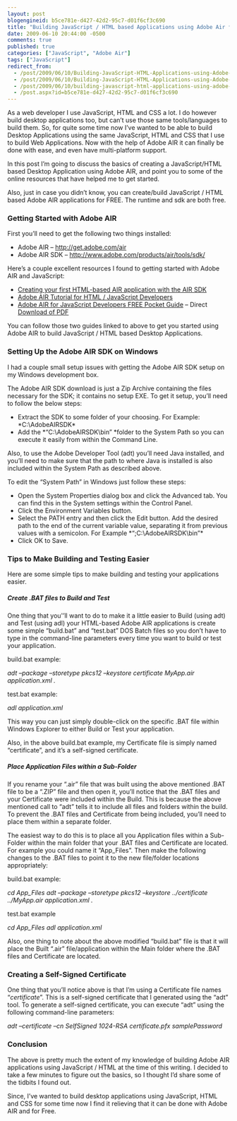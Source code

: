 ```yaml
---
layout: post
blogengineid: b5ce781e-d427-42d2-95c7-d01f6cf3c690
title: "Building JavaScript / HTML based Applications using Adobe Air for FREE"
date: 2009-06-10 20:44:00 -0500
comments: true
published: true
categories: ["JavaScript", "Adobe Air"]
tags: ["JavaScript"]
redirect_from: 
  - /post/2009/06/10/Building-JavaScript-HTML-Applications-using-Adobe-AIR-for-FREE.aspx
  - /post/2009/06/10/Building-JavaScript-HTML-Applications-using-Adobe-AIR-for-FREE
  - /post/2009/06/10/building-javascript-html-applications-using-adobe-air-for-free
  - /post.aspx?id=b5ce781e-d427-42d2-95c7-d01f6cf3c690
---
```

<!-- more -->

As a web developer I use JavaScript, HTML and CSS a lot. I do however build desktop applications too, but can&rsquo;t use those same tools/languages to build them. So, for quite some time now I&rsquo;ve wanted to be able to build Desktop Applications using the same JavaScript, HTML and CSS that I use to build Web Applications. Now with the help of Adobe AIR it can finally be done with ease, and even have multi-platform support.

In this post I&rsquo;m going to discuss the basics of creating a JavaScript/HTML based Desktop Application using Adobe AIR, and point you to some of the online resources that have helped me to get started.

Also, just in case you didn&rsquo;t know, you can create/build JavaScript / HTML based Adobe AIR applications for FREE. The runtime and sdk are both free.
<h3>Getting Started with Adobe AIR</h3>

First you&rsquo;ll need to get the following two things installed:
<ul>
<li>Adobe AIR &ndash; <a href="http://get.adobe.com/air">http://get.adobe.com/air</a> </li>
<li>Adobe AIR SDK &ndash; <a title="http://www.adobe.com/products/air/tools/sdk/" href="http://www.adobe.com/products/air/tools/sdk/">http://www.adobe.com/products/air/tools/sdk/</a> </li>
</ul>

Here&rsquo;s a couple excellent resources I found to getting started with Adobe AIR and JavaScript:
<ul>
<li><a href="http://help.adobe.com/en_US/AIR/1.5/devappshtml/WS5b3ccc516d4fbf351e63e3d118666ade46-7ecc.html" target="_blank">Creating your first HTML-based AIR application with the AIR SDK</a> </li>
<li><a href="http://www.petefreitag.com/item/667.cfm" target="_blank">Adobe AIR Tutorial for HTML / JavaScript Developers</a> </li>
<li><a href="http://ajaxian.com/archives/adobe-air-for-javascript-developers-pocketguide" target="_blank">Adobe AIR for JavaScript Developers FREE Pocket Guide</a> &ndash; Direct <a href="http://onair.adobe.com/files/AIRforJSDevPocketGuide.pdf?sdid=CEYFA" target="_blank">Download of PDF</a> </li>
</ul>

You can follow those two guides linked to above to get you started using Adobe AIR to build JavaScript / HTML based Desktop Applications.
<h3>Setting Up the Adobe AIR SDK on Windows</h3>

I had a couple small setup issues with getting the Adobe AIR SDK setup on my Windows development box.

The Adobe AIR SDK download is just a Zip Archive containing the files necessary for the SDK; it contains no setup EXE. To get it setup, you&rsquo;ll need to follow the below steps:
<ul>
<li>Extract the SDK to some folder of your choosing. For Example: *C:\AdobeAIRSDK* </li>
<li>Add the *&ldquo;C:\AdobeAIRSDK\bin&rdquo; *folder to the System Path so you can execute it easily from within the Command Line. </li>
</ul>

Also, to use the Adobe Developer Tool (adt) you&rsquo;ll need Java installed, and you&rsquo;ll need to make sure that the path to where Java is installed is also included within the System Path as described above.

To edit the &ldquo;System Path&rdquo; in Windows just follow these steps:
<ul>
<li>Open the System Properties dialog box and click the Advanced tab. You can find this in the System settings within the Control Panel. </li>
<li>Click the Environment Variables button. </li>
<li>Select the PATH entry and then click the Edit button. Add the desired path to the end of the current variable value, separating it from previous values with a semicolon. For Example *&ldquo;;C:\AdobeAIRSDK\bin&rdquo;* </li>
<li>Click OK to Save. </li>
</ul>
<h3>Tips to Make Building and Testing Easier</h3>

Here are some simple tips to make building and testing your applications easier.
<h5>Create .BAT files to Build and Test</h5>

One thing that you'&rsquo;ll want to do to make it a little easier to Build (using adt) and Test (using adl) your HTML-based Adobe AIR applications is create some simple &ldquo;build.bat&rdquo; and &ldquo;test.bat&rdquo; DOS Batch files so you don&rsquo;t have to type in the command-line parameters every time you want to build or test your application.

build.bat example:

*adt &ndash;package &ndash;storetype pkcs12 &ndash;keystore certificate MyApp.air application.xml .*

test.bat example:

*adl application.xml*

This way you can just simply double-click on the specific .BAT file within Windows Explorer to either Build or Test your application.

Also, in the above build.bat example, my Certificate file is simply named &ldquo;certificate&rdquo;, and it&rsquo;s a self-signed certificate.
<h5>Place Application Files within a Sub-Folder</h5>

If you rename your &ldquo;.air&rdquo; file that was built using the above mentioned .BAT file to be a &ldquo;.ZIP&rdquo; file and then open it, you&rsquo;ll notice that the .BAT files and your Certificate were included within the Build. This is because the above mentioned call to &ldquo;adt&rdquo; tells it to include all files and folders within the build. To prevent the .BAT files and Certificate from being included, you&rsquo;ll need to place them within a separate folder.

The easiest way to do this is to place all you Application files within a Sub-Folder within the main folder that your .BAT files and Certificate are located. For example you could name it &ldquo;App_Files&rdquo;. Then make the following changes to the .BAT files to point it to the new file/folder locations appropriately:

build.bat example:

*cd App_Files 
adt &ndash;package &ndash;storetype pkcs12 &ndash;keystore ../certificate ../MyApp.air application.xml .*

test.bat example

*cd App_Files 
adl application.xml*

Also, one thing to note about the above modified &ldquo;build.bat&rdquo; file is that it will place the Built &ldquo;.air&rdquo; file/application within the Main folder where the .BAT files and Certificate are located.
<h3>Creating a Self-Signed Certificate</h3>

One thing that you&rsquo;ll notice above is that I&rsquo;m using a Certificate file names &ldquo;*certificate*&rdquo;. This is a self-signed certificate that I generated using the &ldquo;adt&rdquo; tool. To generate a self-signed certificate, you can execute &ldquo;adt&rdquo; using the following command-line parameters:

*adt &ndash;certificate &ndash;cn SelfSigned 1024-RSA certificate.pfx samplePassword*
<h3>Conclusion</h3>

The above is pretty much the extent of my knowledge of building Adobe AIR applications using JavaScript / HTML at the time of this writing. I decided to take a few minutes to figure out the basics, so I thought I&rsquo;d share some of the tidbits I found out.

Since, I&rsquo;ve wanted to build desktop applications using JavaScript, HTML and CSS for some time now I find it relieving that it can be done with Adobe AIR and for Free.
